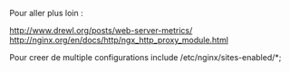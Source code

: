 Pour aller plus loin : 

http://www.drewl.org/posts/web-server-metrics/
http://nginx.org/en/docs/http/ngx_http_proxy_module.html

Pour creer de multiple configurations
include /etc/nginx/sites-enabled/*;
